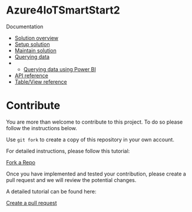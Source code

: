 # Azure4IoTSmartStart2

Documentation

- [Solution overview](IoTSmartStart2Root/docs/TsSmartSqlStore2.md)
- [Setup solution](IoTSmartStart2Root/docs/TsSmartSqlStore2_10_SetupSolution.md)
- [Maintain solution](IoTSmartStart2Root/docs/TsSmartSqlStore2_20_MaintainDatabase.md)
- [Querying data](IoTSmartStart2Root/docs/TsSmartSqlStore2_50_DatabaseQueries.md)
- - [Querying data using Power BI](IoTSmartStart2Root/docs/TsSmartSqlStore2_60_PowerBI.md)
- [API reference](IoTSmartStart2Root/docs/TsSmartSqlStore2_90_API.md)
- [Table/View reference](IoTSmartStart2Root/docs/TsSmartSqlStore2_95_Table.md)

# Contribute

You are more than welcome to contribute to this project. To do so please follow the instructions below.

Use ```git fork``` to create a copy of this repository in your own account.

For detailed instructions, please follow this tutorial:

[Fork a Repo](https://docs.github.com/en/get-started/quickstart/fork-a-repo)

Once you have implemented and tested your contribution, please create a pull request and we will review the potential changes.

A detailed tutorial can be found here:

[Create a pull request](https://docs.github.com/en/pull-requests/collaborating-with-pull-requests/proposing-changes-to-your-work-with-pull-requests/creating-a-pull-request)






